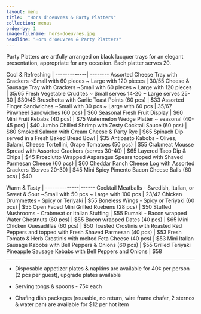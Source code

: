 ```yaml
---
layout: menu
title:  "Hors d'oeuvres & Party Platters"
collection: menus
order-by: 1
image-filename: hors-doeuvres.jpg
headline: "Hors d'oeuvres & Party Platters"
---
```


Party Platters are artfully arranged on black lacquer trays for an elegant presentation, appropriate for any occasion. Each platter serves 20.


Cool & Refreshing |
-------------| --------
Assorted Cheese Tray with Crackers ~Small with 60 pieces ~ Large with 120 pieces | $30/$55
Cheese & Sausage Tray with Crackers ~Small with 60 pieces ~ Large with 120 pieces | $35/$65
Fresh Vegetable Crudités ~ Small serves 14-20 ~ Large serves 25-30 | $30/45
Bruschetta with Garlic Toast Points (60 pcs) | $33
Assorted Finger Sandwiches ~Small with 30 pcs ~ Large with 60 pcs | $35/$67
Pinwheel Sandwiches (60 pcs) | $60
Seasonal Fresh Fruit Display | $60
Mini Fruit Kebabs (40 pcs) | $75
Watermelon Wedge Platter ~ seasonal (40-45 pcs) | $40
Jumbo Chilled Shrimp with Zesty Cocktail Sauce (60 pcs) | $80
Smoked Salmon with Cream Cheese & Party Rye | $65
Spinach Dip served in a Fresh Baked Bread Bowl  | $35
Antipasto Kabobs - Olives, Salami, Cheese Tortellini, Grape Tomatoes (50 pcs) | $55
Crabmeat Mousse Spread with Assorted Crackers (serves 30-40) | $65
Layered Taco Dip & Chips | $45
Prosciutto Wrapped Asparagus Spears topped with Shaved Parmesan Cheese (60 pcs) | $60
Cheddar Ranch Cheese Log with Assorted Crackers (Serves 20-30) | $45
Mini Spicy Pimento Bacon Cheese Balls (60 pcs) | $40

Warm & Tasty |
--------------|------
Cocktail Meatballs - Swedish, Italian, or Sweet & Sour ~Small with 50 pcs ~ Large with 100 pcs | $23/$42
Chicken Drummettes - Spicy or Teriyaki | $55
Boneless Wings - Spicy or Teriyaki (60 pcs) | $55
Open Faced Mini Grilled Ruebens (28 pcs) | $50
Stuffed Mushrooms - Crabmeat or Italian Stuffing | $55
Rumaki - Bacon wrapped Water Chestnuts (60 pcs) | $55
Bacon wrapped Dates (40 pcs) | $65
Mini Chicken Quesadillas (60 pcs) | $50
Toasted Crostinis with Roasted Red Peppers and topped with Fresh Shaved Parmesan (40 pcs) | $53
Fresh Tomato & Herb Crostinis with melted Feta Cheese (40 pcs) | $53
Mini Italian Sausage Kabobs with Bell Peppers & Onions (60 pcs) | $55
Grilled Teriyaki Pineapple Sausage Kebabs with Bell Peppers and Onions | $58

* * *

* Disposable appetizer plates & napkins are available for 40¢ per person (2 pcs per guest), upgrade plates available

* Serving tongs & spoons - 75¢ each

* Chafing dish packages (reusable, no return, wire frame chafer, 2 sternos & water pan) are available for $12 per hot item